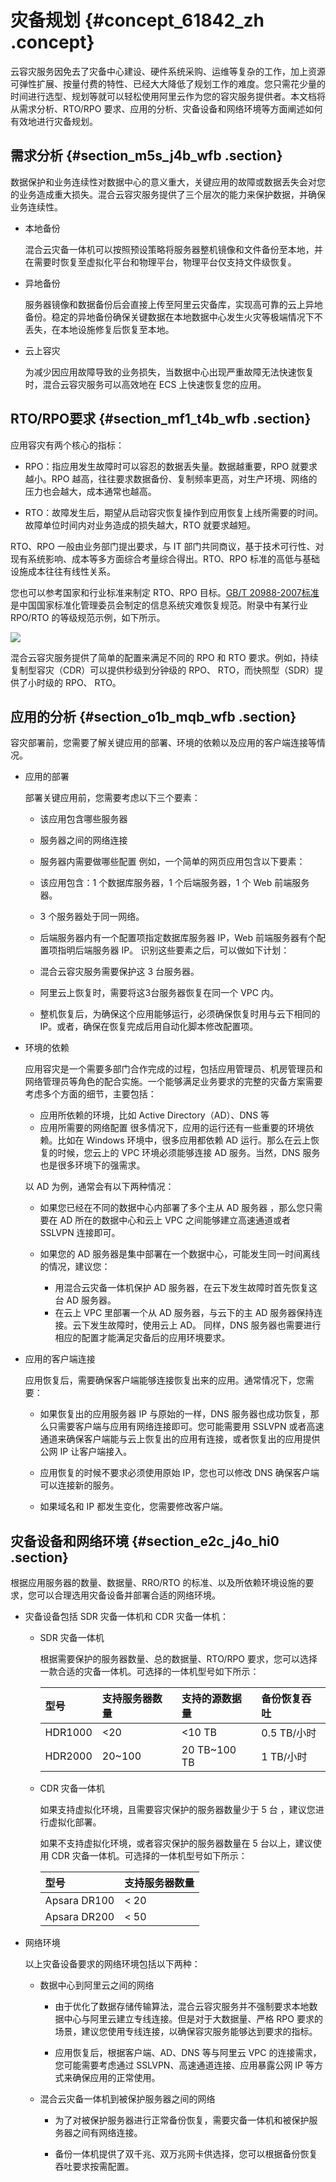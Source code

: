 # 灾备规划 {#concept_61842_zh .concept}

云容灾服务因免去了灾备中心建设、硬件系统采购、运维等复杂的工作，加上资源可弹性扩展、按量付费的特性、已经大大降低了规划工作的难度。您只需花少量的时间进行选型、规划等就可以轻松使用阿里云作为您的容灾服务提供者。本文档将从需求分析、RTO/RPO 要求、应用的分析、灾备设备和网络环境等方面阐述如何有效地进行灾备规划。

## 需求分析 {#section_m5s_j4b_wfb .section}

数据保护和业务连续性对数据中心的意义重大，关键应用的故障或数据丢失会对您的业务造成重大损失。混合云容灾服务提供了三个层次的能力来保护数据，并确保业务连续性。

-   本地备份

    混合云灾备一体机可以按照预设策略将服务器整机镜像和文件备份至本地，并在需要时恢复至虚拟化平台和物理平台，物理平台仅支持文件级恢复。

-   异地备份

    服务器镜像和数据备份后会直接上传至阿里云灾备库，实现高可靠的云上异地备份。稳定的异地备份确保关键数据在本地数据中心发生火灾等极端情况下不丢失，在本地设施修复后恢复至本地。

-   云上容灾

    为减少因应用故障导致的业务损失，当数据中心出现严重故障无法快速恢复时，混合云容灾服务可以高效地在 ECS 上快速恢复您的应用。


## RTO/RPO要求 {#section_mf1_t4b_wfb .section}

应用容灾有两个核心的指标：

-   RPO：指应用发生故障时可以容忍的数据丢失量。数据越重要，RPO 就要求越小。RPO 越高，往往要求数据备份、复制频率更高，对生产环境、网络的压力也会越大，成本通常也越高。

-   RTO：故障发生后，期望从启动容灾恢复操作到应用恢复上线所需要的时间。故障单位时间内对业务造成的损失越大，RTO 就要求越短。


RTO、RPO 一般由业务部门提出要求，与 IT 部门共同商议，基于技术可行性、对现有系统影响、成本等多方面综合考量综合得出。RTO、RPO 标准的高低与基础设施成本往往有线性关系。

您也可以参考国家和行业标准来制定 RTO、RPO 目标。[GB/T 20988-2007标准](http://www.djbh.net/webdev/file/webFiles/File/cpzg/20122616046.pdf) 是中国国家标准化管理委员会制定的信息系统灾难恢复规范。附录中有某行业 RPO/RTO 的等级规范示例，如下所示。

![](http://static-aliyun-doc.oss-cn-hangzhou.aliyuncs.com/assets/img/64142/156707437432398_zh-CN.png)

混合云容灾服务提供了简单的配置来满足不同的 RPO 和 RTO 要求。例如，持续复制型容灾（CDR）可以提供秒级到分钟级的 RPO、 RTO，而快照型（SDR）提供了小时级的 RPO、 RTO。

## 应用的分析 {#section_o1b_mqb_wfb .section}

容灾部署前，您需要了解关键应用的部署、环境的依赖以及应用的客户端连接等情况。

-   应用的部署

    部署关键应用前，您需要考虑以下三个要素：

    -   该应用包含哪些服务器
    -   服务器之间的网络连接
    -   服务器内需要做哪些配置
    例如，一个简单的网页应用包含以下要素：

    -   该应用包含：1 个数据库服务器，1 个后端服务器，1 个 Web 前端服务器。
    -   3 个服务器处于同一网络。
    -   后端服务器内有一个配置项指定数据库服务器 IP，Web 前端服务器有个配置项指明后端服务器 IP。
    识别这些要素之后，可以做如下计划：

    -   混合云容灾服务需要保护这 3 台服务器。
    -   阿里云上恢复时，需要将这3台服务器恢复在同一个 VPC 内。
    -   整机恢复后，为确保这个应用能够运行，必须确保恢复时用与云下相同的 IP。或者，确保在恢复完成后用自动化脚本修改配置项。
-   环境的依赖

    应用容灾是一个需要多部门合作完成的过程，包括应用管理员、机房管理员和网络管理员等角色的配合实施。一个能够满足业务要求的完整的灾备方案需要考虑多个方面的细节，主要包括：

    -   应用所依赖的环境，比如 Active Directory（AD）、DNS 等
    -   应用所需要的网络配置
    很多情况下，应用的运行还有一些重要的环境依赖。比如在 Windows 环境中，很多应用都依赖 AD 运行。那么在云上恢复的时候，您云上的 VPC 环境必须能够连接 AD 服务。当然，DNS 服务也是很多环境下的强需求。

    以 AD 为例，通常会有以下两种情况：

    -   如果您已经在不同的数据中心内部署了多个主从 AD 服务器 ，那么您只需要在 AD 所在的数据中心和云上 VPC 之间能够建立高速通道或者 SSLVPN 连接即可。

    -   如果您的 AD 服务器是集中部署在一个数据中心，可能发生同一时间离线的情况，建议您：

        -   用混合云灾备一体机保护 AD 服务器，在云下发生故障时首先恢复这台 AD 服务器。
        -   在云上 VPC 里部署一个从 AD 服务器，与云下的主 AD 服务器保持连接。云下发生故障时，使用云上 AD。
    同样，DNS 服务器也需要进行相应的配置才能满足灾备后的应用环境要求。

-   应用的客户端连接

    应用恢复后，需要确保客户端能够连接恢复出来的应用。通常情况下，您需要：

    -   如果恢复出的应用服务器 IP 与原始的一样，DNS 服务器也成功恢复，那么只需要客户端与应用有网络连接即可。您可能需要用 SSLVPN 或者高速通道来确保客户端能与云上恢复出的应用有连接，或者恢复出的应用提供公网 IP 让客户端接入。

    -   应用恢复的时候不要求必须使用原始 IP，您也可以修改 DNS 确保客户端可以连接新的服务。

    -   如果域名和 IP 都发生变化，您需要修改客户端。


## 灾备设备和网络环境 {#section_e2c_j4o_hi0 .section}

根据应用服务器的数量、数据量、RRO/RTO 的标准、以及所依赖环境设施的要求，您可以合理选用灾备设备并部署合适的网络环境。

-   灾备设备包括 SDR 灾备一体机和 CDR 灾备一体机：
    -   SDR 灾备一体机

        根据需要保护的服务器数量、总的数据量、RTO/RPO 要求，您可以选择一款合适的灾备一体机。可选择的一体机型号如下所示：

        |型号|支持服务器数量|支持的源数据量|备份恢复吞吐|
        |:-|:------|:------|:-----|
        |HDR1000|<20|<10 TB|0.5 TB/小时|
        |HDR2000|20~100|20 TB~100 TB|1 TB/小时|

    -   CDR 灾备一体机

        如果支持虚拟化环境，且需要容灾保护的服务器数量少于 5 台 ，建议您进行虚拟化部署。

        如果不支持虚拟化环境，或者容灾保护的服务器数量在 5 台以上，建议使用 CDR 灾备一体机。可选择的一体机型号如下所示：

        |型号|支持服务器数量|
        |:-|:------|
        |Apsara DR100|< 20|
        |Apsara DR200|< 50|

-   网络环境

    以上灾备设备要求的网络环境包括以下两种：

    -   数据中心到阿里云之间的网络

        -   由于优化了数据存储传输算法，混合云容灾服务并不强制要求本地数据中心与阿里云建立专线连接。但是对于大数据量、严格 RPO 要求的场景，建议您使用专线连接，以确保容灾服务能够达到要求的指标。

        -   应用恢复后，根据客户端、AD、DNS 等与阿里云 VPC 的连接需求，您可能需要考虑通过 SSLVPN、高速通道连接、应用暴露公网 IP 等方式来确保应用的正常使用。

    -   混合云灾备一体机到被保护服务器之间的网络

        -   为了对被保护服务器进行正常备份恢复，需要灾备一体机和被保护服务器之间有网络连接。

        -   备份一体机提供了双千兆、双万兆网卡供选择，您可以根据备份恢复吞吐要求按需配置。


